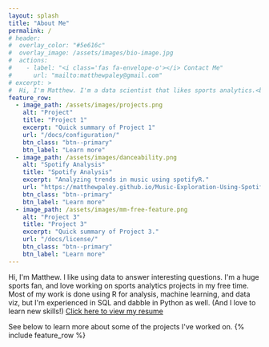 ```yaml
---
layout: splash
title: "About Me"
permalink: /
# header:
#  overlay_color: "#5e616c"
#  overlay_image: /assets/images/bio-image.jpg
#  actions:
#    - label: "<i class='fas fa-envelope-o'></i> Contact Me"
#      url: "mailto:matthewpaley@gmail.com"
# excerpt: >
#  Hi, I'm Matthew. I'm a data scientist that likes sports analytics.<br />
feature_row:
  - image_path: /assets/images/projects.png
    alt: "Project"
    title: "Project 1"
    excerpt: "Quick summary of Project 1"
    url: "/docs/configuration/"
    btn_class: "btn--primary"
    btn_label: "Learn more"
  - image_path: /assets/images/danceability.png
    alt: "Spotify Analysis"
    title: "Spotify Analysis"
    excerpt: "Analyzing trends in music using spotifyR."
    url: "https://matthewpaley.github.io/Music-Exploration-Using-SpotifyR/"
    btn_class: "btn--primary"
    btn_label: "Learn more"
  - image_path: /assets/images/mm-free-feature.png
    alt: "Project 3"
    title: "Project 3"
    excerpt: "Quick summary of Project 3."
    url: "/docs/license/"
    btn_class: "btn--primary"
    btn_label: "Learn more"      
---
```

Hi, I'm Matthew. I like using data to answer interesting questions. I'm a huge sports fan, and love working on sports analytics projects in my free time. Most of my work is done using R for analysis, machine learning, and data viz, but I'm experienced in SQL and dabble in Python as well. (And I love to learn new skills!) [Click here to view my resume](https://matthewpaley.github.io/resume/)

See below to learn more about some of the projects I've worked on.
{% include feature_row %}